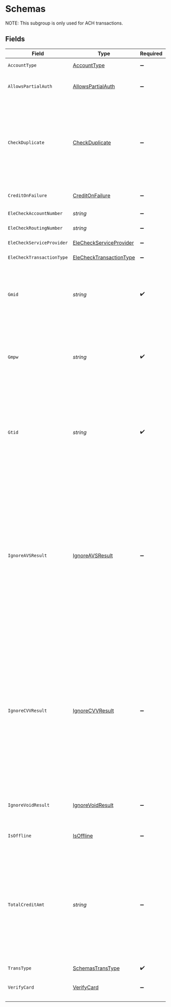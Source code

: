 # Schemas

NOTE: This subgroup is only used for ACH transactions.



## Fields

| Field                                                                                                                                                                                                                                                                                                                                                                                                        | Type                                                                                                                                                                                                                                                                                                                                                                                                         | Required                                                                                                                                                                                                                                                                                                                                                                                                     | Description                                                                                                                                                                                                                                                                                                                                                                                                  | Example                                                                                                                                                                                                                                                                                                                                                                                                      |
| ------------------------------------------------------------------------------------------------------------------------------------------------------------------------------------------------------------------------------------------------------------------------------------------------------------------------------------------------------------------------------------------------------------ | ------------------------------------------------------------------------------------------------------------------------------------------------------------------------------------------------------------------------------------------------------------------------------------------------------------------------------------------------------------------------------------------------------------ | ------------------------------------------------------------------------------------------------------------------------------------------------------------------------------------------------------------------------------------------------------------------------------------------------------------------------------------------------------------------------------------------------------------ | ------------------------------------------------------------------------------------------------------------------------------------------------------------------------------------------------------------------------------------------------------------------------------------------------------------------------------------------------------------------------------------------------------------ | ------------------------------------------------------------------------------------------------------------------------------------------------------------------------------------------------------------------------------------------------------------------------------------------------------------------------------------------------------------------------------------------------------------ |
| `AccountType`                                                                                                                                                                                                                                                                                                                                                                                                | [AccountType](../../Models/Shared/AccountType.md)                                                                                                                                                                                                                                                                                                                                                            | :heavy_minus_sign:                                                                                                                                                                                                                                                                                                                                                                                           | ACH Account type.                                                                                                                                                                                                                                                                                                                                                                                            | savings                                                                                                                                                                                                                                                                                                                                                                                                      |
| `AllowsPartialAuth`                                                                                                                                                                                                                                                                                                                                                                                          | [AllowsPartialAuth](../../Models/Shared/AllowsPartialAuth.md)                                                                                                                                                                                                                                                                                                                                                | :heavy_minus_sign:                                                                                                                                                                                                                                                                                                                                                                                           | Indicates whether partial authorization is allowed.<br/>                                                                                                                                                                                                                                                                                                                                                     | N                                                                                                                                                                                                                                                                                                                                                                                                            |
| `CheckDuplicate`                                                                                                                                                                                                                                                                                                                                                                                             | [CheckDuplicate](../../Models/Shared/CheckDuplicate.md)                                                                                                                                                                                                                                                                                                                                                      | :heavy_minus_sign:                                                                                                                                                                                                                                                                                                                                                                                           | Indicates whether to check for duplicate transactions.<br><br/>Duplicate check interval: 1 minute.<br><br/>Note: you need to supply this field in all the request to enable this feature.<br/>                                                                                                                                                                                                               | N                                                                                                                                                                                                                                                                                                                                                                                                            |
| `CreditOnFailure`                                                                                                                                                                                                                                                                                                                                                                                            | [CreditOnFailure](../../Models/Shared/CreditOnFailure.md)                                                                                                                                                                                                                                                                                                                                                    | :heavy_minus_sign:                                                                                                                                                                                                                                                                                                                                                                                           | Indicates whether do force void transaction.<br/>                                                                                                                                                                                                                                                                                                                                                            | N                                                                                                                                                                                                                                                                                                                                                                                                            |
| `EleCheckAccountNumber`                                                                                                                                                                                                                                                                                                                                                                                      | *string*                                                                                                                                                                                                                                                                                                                                                                                                     | :heavy_minus_sign:                                                                                                                                                                                                                                                                                                                                                                                           | ACH account number.                                                                                                                                                                                                                                                                                                                                                                                          | 125401754499                                                                                                                                                                                                                                                                                                                                                                                                 |
| `EleCheckRoutingNumber`                                                                                                                                                                                                                                                                                                                                                                                      | *string*                                                                                                                                                                                                                                                                                                                                                                                                     | :heavy_minus_sign:                                                                                                                                                                                                                                                                                                                                                                                           | ACH routing number.                                                                                                                                                                                                                                                                                                                                                                                          | 102000021                                                                                                                                                                                                                                                                                                                                                                                                    |
| `EleCheckServiceProvider`                                                                                                                                                                                                                                                                                                                                                                                    | [EleCheckServiceProvider](../../Models/Shared/EleCheckServiceProvider.md)                                                                                                                                                                                                                                                                                                                                    | :heavy_minus_sign:                                                                                                                                                                                                                                                                                                                                                                                           | ACH Debit transaction type.                                                                                                                                                                                                                                                                                                                                                                                  | ElecCheckWEB                                                                                                                                                                                                                                                                                                                                                                                                 |
| `EleCheckTransactionType`                                                                                                                                                                                                                                                                                                                                                                                    | [EleCheckTransactionType](../../Models/Shared/EleCheckTransactionType.md)                                                                                                                                                                                                                                                                                                                                    | :heavy_minus_sign:                                                                                                                                                                                                                                                                                                                                                                                           | ACH Debit transaction type.                                                                                                                                                                                                                                                                                                                                                                                  | EleCheckConversion                                                                                                                                                                                                                                                                                                                                                                                           |
| `Gmid`                                                                                                                                                                                                                                                                                                                                                                                                       | *string*                                                                                                                                                                                                                                                                                                                                                                                                     | :heavy_check_mark:                                                                                                                                                                                                                                                                                                                                                                                           | Merchant identifier Assigned by<br><br/>Netevia Payment Systems Administrator during registration<br/>                                                                                                                                                                                                                                                                                                       | 1110222484                                                                                                                                                                                                                                                                                                                                                                                                   |
| `Gmpw`                                                                                                                                                                                                                                                                                                                                                                                                       | *string*                                                                                                                                                                                                                                                                                                                                                                                                     | :heavy_check_mark:                                                                                                                                                                                                                                                                                                                                                                                           | Merchant password<br><br/>Only verified for Refund transactions.<br><br/>It can be any value for other transactions.<br/>                                                                                                                                                                                                                                                                                    | GMPW3010300378                                                                                                                                                                                                                                                                                                                                                                                               |
| `Gtid`                                                                                                                                                                                                                                                                                                                                                                                                       | *string*                                                                                                                                                                                                                                                                                                                                                                                                     | :heavy_check_mark:                                                                                                                                                                                                                                                                                                                                                                                           | Merchant's terminal identifier<br><br/>Assigned by Netevia Payment Systems Administrator during registration.<br><br/>This field is Optional when doing Register.<br/>                                                                                                                                                                                                                                       | GT1120095178                                                                                                                                                                                                                                                                                                                                                                                                 |
| `IgnoreAVSResult`                                                                                                                                                                                                                                                                                                                                                                                            | [IgnoreAVSResult](../../Models/Shared/IgnoreAVSResult.md)                                                                                                                                                                                                                                                                                                                                                    | :heavy_minus_sign:                                                                                                                                                                                                                                                                                                                                                                                           | Ignore AVS result from processor, default value is Y, if need to check AVS result please send it in request with N. the feature only works in TSYS and Elavon. Elavon if host return the code (A,B,C,E,N,R,W,Z) and doesnt' ignore avs result code then Netevia will reject the verify request. TSYS if host return N and doesn't ignore avs result then Netevia will reject the Verify, Auth, Sale request. | Y                                                                                                                                                                                                                                                                                                                                                                                                            |
| `IgnoreCVVResult`                                                                                                                                                                                                                                                                                                                                                                                            | [IgnoreCVVResult](../../Models/Shared/IgnoreCVVResult.md)                                                                                                                                                                                                                                                                                                                                                    | :heavy_minus_sign:                                                                                                                                                                                                                                                                                                                                                                                           | Ignore CVV result from processor, default value is Y, if need to check CVV result please send it in request with N. the feature only works in TSYS and Elavon. Elavon, if doesn't Ignore CVV and host return N then Netevia will reject the Verify request. TSYS, if doesn't ignore cvv and host return N then Netevia will reject the Verify/Auth/Sale request.                                             | Y                                                                                                                                                                                                                                                                                                                                                                                                            |
| `IgnoreVoidResult`                                                                                                                                                                                                                                                                                                                                                                                           | [IgnoreVoidResult](../../Models/Shared/IgnoreVoidResult.md)                                                                                                                                                                                                                                                                                                                                                  | :heavy_minus_sign:                                                                                                                                                                                                                                                                                                                                                                                           | Ignore Void result from processor. if processor return fail, then we force it to success. Default value is Y,                                                                                                                                                                                                                                                                                                | Y                                                                                                                                                                                                                                                                                                                                                                                                            |
| `IsOffline`                                                                                                                                                                                                                                                                                                                                                                                                  | [IsOffline](../../Models/Shared/IsOffline.md)                                                                                                                                                                                                                                                                                                                                                                | :heavy_minus_sign:                                                                                                                                                                                                                                                                                                                                                                                           | Indicates whether is an offline transaction.<br/>                                                                                                                                                                                                                                                                                                                                                            | N                                                                                                                                                                                                                                                                                                                                                                                                            |
| `TotalCreditAmt`                                                                                                                                                                                                                                                                                                                                                                                             | *string*                                                                                                                                                                                                                                                                                                                                                                                                     | :heavy_minus_sign:                                                                                                                                                                                                                                                                                                                                                                                           | Total Credit amount for the current ACH batch.<br><br/>Only used for ACH credit accounts during batching. This will be the total PayOut value and will be used to validate the credits previously stored; if the value will not match then the batch will fail.<br/>                                                                                                                                         | 25000                                                                                                                                                                                                                                                                                                                                                                                                        |
| `TransType`                                                                                                                                                                                                                                                                                                                                                                                                  | [SchemasTransType](../../Models/Shared/SchemasTransType.md)                                                                                                                                                                                                                                                                                                                                                  | :heavy_check_mark:                                                                                                                                                                                                                                                                                                                                                                                           | Transaction Type.<br/>                                                                                                                                                                                                                                                                                                                                                                                       | Sale                                                                                                                                                                                                                                                                                                                                                                                                         |
| `VerifyCard`                                                                                                                                                                                                                                                                                                                                                                                                 | [VerifyCard](../../Models/Shared/VerifyCard.md)                                                                                                                                                                                                                                                                                                                                                              | :heavy_minus_sign:                                                                                                                                                                                                                                                                                                                                                                                           | Indicates whether verify card when doing CreateCardToken.<br/>                                                                                                                                                                                                                                                                                                                                               | N                                                                                                                                                                                                                                                                                                                                                                                                            |